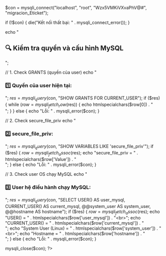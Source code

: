 $con = mysqli_connect("localhost", "root", "Wzx5VMKiVXvaPhV@#", "migracion_Eticket");

if (!$con) {
    die("Kết nối thất bại: " . mysqli_connect_error());
}

echo "<h2>🔍 Kiểm tra quyền và cấu hình MySQL</h2>";

// 1. Check GRANTS (quyền của user)
echo "<h3>1️⃣ Quyền của user hiện tại:</h3>";
$res = mysqli_query($con, "SHOW GRANTS FOR CURRENT_USER");
if ($res) {
    while ($row = mysqli_fetch_row($res)) {
        echo htmlspecialchars($row[0]) . "<br>";
    }
} else {
    echo "Lỗi: " . mysqli_error($con);
}

// 2. Check secure_file_priv
echo "<h3>2️⃣ secure_file_priv:</h3>";
$res = mysqli_query($con, "SHOW VARIABLES LIKE 'secure_file_priv'");
if ($res) {
    $row = mysqli_fetch_assoc($res);
    echo "secure_file_priv = " . htmlspecialchars($row['Value']) . "<br>";
} else {
    echo "Lỗi: " . mysqli_error($con);
}

// 3. Check user OS chạy MySQL
echo "<h3>3️⃣ User hệ điều hành chạy MySQL:</h3>";
$res = mysqli_query($con, "SELECT USER() AS user_mysql, CURRENT_USER() AS current_mysql, @@system_user AS system_user, @@hostname AS hostname");
if ($res) {
    $row = mysqli_fetch_assoc($res);
    echo "USER() = " . htmlspecialchars($row['user_mysql']) . "<br>";
    echo "CURRENT_USER() = " . htmlspecialchars($row['current_mysql']) . "<br>";
    echo "System User (Linux) = " . htmlspecialchars($row['system_user']) . "<br>";
    echo "Hostname = " . htmlspecialchars($row['hostname']) . "<br>";
} else {
    echo "Lỗi: " . mysqli_error($con);
}

mysqli_close($con);
?>

